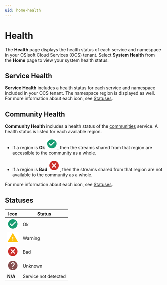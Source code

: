```yaml
---
uid: home-health
---
```


# Health

The **Health** page displays the health status of each service and namespace in your OSIsoft Cloud Services (OCS) tenant. Select **System Health** from the **Home** page to view your system health status.

## Service Health

**Service Health** includes a health status for each service and namespace included in your OCS tenant. The namespace region is displayed as well. For more information about each icon, see [Statuses](#statuses).

## Community Health

**Community Health** includes a health status of the [communities](xref:communities) service. A health status is listed for each available region.

- If a region is **Ok** ![Okay icon](../_icons/custom/check-circle.svg), then the streams shared from that region are accessible to the community as a whole.

- If a region is **Bad** ![Alarm icon](../_icons/custom/close-circle.svg), then the streams shared from that region are not available to the community as a whole.

For more information about each icon, see [Statuses](#statuses).

## Statuses

| Icon | Status |
|--|--|
| ![Okay icon](../_icons/custom/check-circle.svg) | Ok |
| ![Warning icon](../_icons/custom/alert.svg) | Warning |
| ![Alarm icon](../_icons/custom/close-circle.svg) | Bad |
| ![Unknown icon](../_icons/custom/help-circle.svg) | Unknown |
| **N/A** | Service not detected |